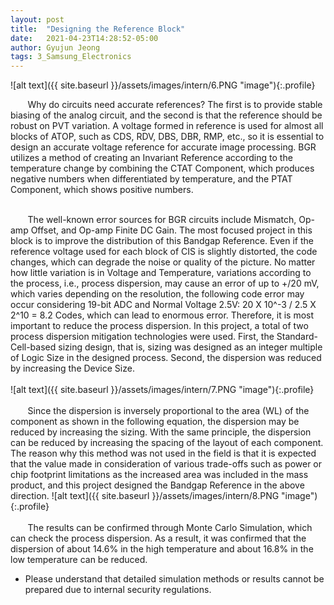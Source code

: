 ```yaml
---
layout: post
title:  "Designing the Reference Block"
date:   2021-04-23T14:28:52-05:00
author: Gyujun Jeong
tags: 3_Samsung_Electronics
---
```

![alt text]({{ site.baseurl }}/assets/images/intern/6.PNG "image"){:.profile}

&nbsp; &nbsp; &nbsp; &nbsp;Why do circuits need accurate references? The first is to provide stable biasing of the analog circuit, and the second is that the reference should be robust on PVT variation. A voltage formed in reference is used for almost all blocks of ATOP, such as CDS, RDV, DBS, DBR, RMP, etc., so it is essential to design an accurate voltage reference for accurate image processing. BGR utilizes a method of creating an Invariant Reference according to the temperature change by combining the CTAT Component, which produces negative numbers when differentiated by temperature, and the PTAT Component, which shows positive numbers.<br><br>

&nbsp; &nbsp; &nbsp; &nbsp;The well-known error sources for BGR circuits include Mismatch, Op-amp Offset, and Op-amp Finite DC Gain. The most focused project in this block is to improve the distribution of this Bandgap Reference. Even if the reference voltage used for each block of CIS is slightly distorted, the code changes, which can degrade the noise or quality of the picture. No matter how little variation is in Voltage and Temperature, variations according to the process, i.e., process dispersion, may cause an error of up to +/20 mV, which varies depending on the resolution, the following code error may occur considering 19-bit ADC and Normal Voltage 2.5V: 20 X 10^-3 / 2.5 X 2^10 = 8.2 Codes, which can lead to enormous error. Therefore, it is most important to reduce the process dispersion. In this project, a total of two process dispersion mitigation technologies were used. First, the Standard-Cell-based sizing design, that is, sizing was designed as an integer multiple of Logic Size in the designed process. Second, the dispersion was reduced by increasing the Device Size.<br><br>
![alt text]({{ site.baseurl }}/assets/images/intern/7.PNG "image"){:.profile}
<br><br>
&nbsp; &nbsp; &nbsp; &nbsp;Since the dispersion is inversely proportional to the area (WL) of the component as shown in the following equation, the dispersion may be reduced by increasing the sizing. With the same principle, the dispersion can be reduced by increasing the spacing of the layout of each component. The reason why this method was not used in the field is that it is expected that the value made in consideration of various trade-offs such as power or chip footprint limitations as the increased area was included in the mass product, and this project designed the Bandgap Reference in the above direction.
![alt text]({{ site.baseurl }}/assets/images/intern/8.PNG "image"){:.profile}
<br><br>
&nbsp; &nbsp; &nbsp; &nbsp;The results can be confirmed through Monte Carlo Simulation, which can check the process dispersion. As a result, it was confirmed that the dispersion of about 14.6% in the high temperature and about 16.8% in the low temperature can be reduced.
- Please understand that detailed simulation methods or results cannot be prepared due to internal security regulations.
